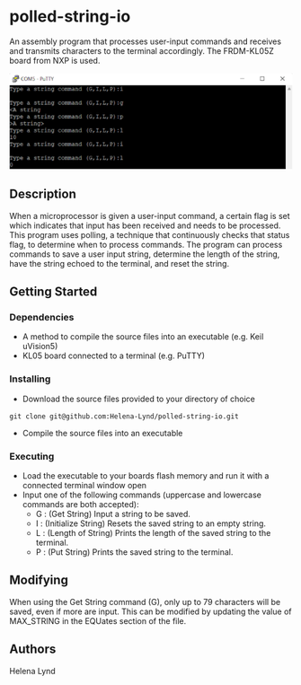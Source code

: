 # polled-string-io<br>
An assembly program that processes user-input commands and receives and transmits characters to the terminal accordingly. The FRDM-KL05Z board from NXP is used.

![ProgramResults](https://github.com/Helena-Lynd/polled-string-io/blob/main/program-output.png?raw=true)

## Description<br>
When a microprocessor is given a user-input command, a certain flag is set which indicates that input has been received and needs to be processed. This program uses polling, a technique that continuously checks that status flag, to determine when to process commands. The program can process commands to save a user input string, determine the length of the string, have the string echoed to the terminal, and reset the string.
## Getting Started<br>
### Dependencies
- A method to compile the source files into an executable (e.g. Keil uVision5)
- KL05 board connected to a terminal (e.g. PuTTY)
### Installing
- Download the source files provided to your directory of choice
```
git clone git@github.com:Helena-Lynd/polled-string-io.git
```
- Compile the source files into an executable
### Executing
- Load the executable to your boards flash memory and run it with a connected terminal window open
- Input one of the following commands (uppercase and lowercase commands are both accepted):
  - G : (Get String) Input a string to be saved.
  - I : (Initialize String) Resets the saved string to an empty string.
  - L : (Length of String) Prints the length of the saved string to the terminal.
  - P : (Put String) Prints the saved string to the terminal.
## Modifying
When using the Get String command (G), only up to 79 characters will be saved, even if more are input. This can be modified by updating the value of MAX_STRING in the EQUates section of the file.
## Authors<br>
Helena Lynd
